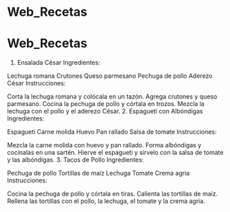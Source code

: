 # Web_Recetas
# Web_Recetas
1. Ensalada César
Ingredientes:

Lechuga romana
Crutones
Queso parmesano
Pechuga de pollo
Aderezo César
Instrucciones:

Corta la lechuga romana y colócala en un tazón.
Agrega crutones y queso parmesano.
Cocina la pechuga de pollo y córtala en trozos.
Mezcla la lechuga con el pollo y el aderezo César.
2. Espagueti con Albóndigas
Ingredientes:

Espagueti
Carne molida
Huevo
Pan rallado
Salsa de tomate
Instrucciones:

Mezcla la carne molida con huevo y pan rallado.
Forma albóndigas y cocínalas en una sartén.
Hierve el espagueti y sírvelo con la salsa de tomate y las albóndigas.
3. Tacos de Pollo
Ingredientes:

Pechuga de pollo
Tortillas de maíz
Lechuga
Tomate
Crema agria
Instrucciones:

Cocina la pechuga de pollo y córtala en tiras.
Calienta las tortillas de maíz.
Rellena las tortillas con el pollo, la lechuga, el tomate y la crema agria.